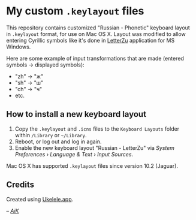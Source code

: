 # My custom `.keylayout` files

This repository contains customized "Russian - Phonetic" keyboard layout in `.keylayout` format, for use on Mac OS X. Layout was modified to allow entering Cyrillic symbols like it's done in [LetterZu](http://www.letterzu.com/) application for MS Windows.

Here are some example of input transformations that are made (entered symbols -> displayed symbols):
* "zh" -> "ж"
* "sh" -> "ш"
* "ch" -> "ч"
* etc.

## How to install a new keyboard layout

1. Copy the `.keylayout` and `.icns` files to the `Keyboard Layouts` folder within `/Library` or `~/Library`.
2. Reboot, or log out and log in again.
3. Enable the new keyboard layout "Russian - LetterZu" via _System Preferences_ › _Language & Text_ › _Input Sources_.

Mac OS X has supported `.keylayout` files since version 10.2 (Jaguar).

## Credits

Created using [Ukelele.app](http://scripts.sil.org/ukelele).

_– [AiK](http://www.alex-time.com/)_
